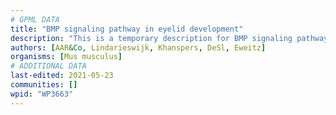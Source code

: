```yaml
---
# GPML DATA
title: "BMP signaling pathway in eyelid development"
description: "This is a temporary description for BMP signaling pathway in eyelid development"
authors: [AAR&Co, Lindarieswijk, Khanspers, DeSl, Eweitz]
organisms: [Mus musculus]
# ADDITIONAL DATA
last-edited: 2021-05-23
communities: []
wpid: "WP3663"
---
```

